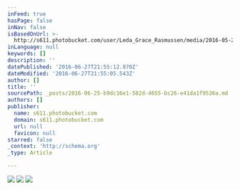 ```yaml
---
inFeed: true
hasPage: false
inNav: false
isBasedOnUrl: >-
  http://s611.photobucket.com/user/Leda_Grace_Rasmussen/media/2016-05-28%2018.25.27_zpslnvwnl5n.jpg.html?sort=3&o=3
inLanguage: null
keywords: []
description: ''
datePublished: '2016-06-27T21:55:12.970Z'
dateModified: '2016-06-27T21:55:05.543Z'
author: []
title: ''
sourcePath: _posts/2016-06-25-b9dc16e1-582d-4655-bc26-e41da1f9536a.md
authors: []
publisher:
  name: s611.photobucket.com
  domain: s611.photobucket.com
  url: null
  favicon: null
starred: false
_context: 'http://schema.org'
_type: Article

---
```

![](https://the-grid-user-content.s3-us-west-2.amazonaws.com/21562b04-51d4-44e7-9225-9f0feb38b0db.jpg)
![](http://i611.photobucket.com/albums/tt191/Leda_Grace_Rasmussen/2016-05-28%2018.25.27_zpslnvwnl5n.jpg)
![](https://the-grid-user-content.s3-us-west-2.amazonaws.com/b638ed3c-ab2a-4506-875e-ffb6617b599c.jpg)